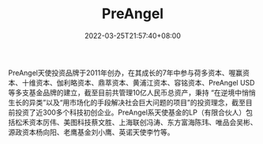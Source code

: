 ﻿---
weight: 
title: "PreAngel"
description: "PreAngel天使投资品牌于2011年创办，在其成长的7年中参与荷多资本、喔赢资本、十维资本、伽利略资本、鼎萃资本、黄浦江资本、容铭资本、PreAngel USD等多支基金品牌的建立"
date: 2022-03-25T21:57:40+08:00
lastmod: 2022-03-25T16:45:40+08:00
draft: false
authors: ["Metabd"]
featuredImage: "shiweiziben.png"
link: ""
tags: ["投资机构","PreAngel"]
categories: ["navigation"]
navigation: ["投资机构"]
lightgallery: true
toc: true
pinned: false
recommend: false
recommend1: false
---
PreAngel天使投资品牌于2011年创办，在其成长的7年中参与荷多资本、喔赢资本、十维资本、伽利略资本、鼎萃资本、黄浦江资本、容铭资本、PreAngel USD等多支基金品牌的建立，截至目前共管理10亿人民币总资产，秉持 “在逆境中悄悄生长的异类”以及“用市场化的手段解决社会巨大问题的项目”的投资理念，截至目前投资了近300多个科技初创企业。PreAngel系天使基金的LP（有限合伙人）包括松禾资本厉伟、美图科技蔡文胜、上海联创冯涛、东方富海陈玮、唯品会吴彬、源政资本杨向阳、老鹰基金刘小鹰、英诺天使李竹等。
